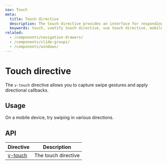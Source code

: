 ```yaml
---
nav: Touch
meta:
  title: Touch directive
  description: The touch directive provides an interface for responding to various user touch actions.
  keywords: touch, vuetify touch directive, vue touch directive, mobile touch directive
related:
  - /components/navigation-drawers/
  - /components/slide-groups/
  - /components/windows/
---
```


# Touch directive

The `v-touch` directive allows you to capture swipe gestures and apply directional callbacks.

<entry />

## Usage

On a mobile device, try swiping in various directions.

<example file="v-touch/usage" />

## API

| Directive | Description |
| - | - |
| [v-touch](/api/v-touch/) | The touch directive |

<api-inline hide-links />
